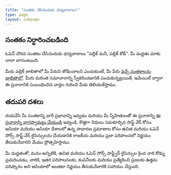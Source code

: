 ```yaml
---
title: "సంతకం చేసినందుకు ధన్యవాదాలు!"
type: page
layout: subpage
---
```


## సంతకం నిర్ధారించబడింది

ఓపెన్ చొరవ సంతకం చేసినందుకు ధన్యవాదాలు "పబ్లిక్ మనీ, పబ్లిక్ కోడ్". మీ మద్దతు మాకు చాలా బాగుంటుంది.

మీరు పబ్లిక్ జాబితాలో మీ పేరుని జోడించాలని ఎంచుకుంటే, మీ పేరు [వచ్చే సంతకాలను జాబితాలో](../all-signatures). మీరు మరింత సమాచారాన్ని స్వీకరించడానికి ఎంచుకున్నట్లయితే, ఇమెయిల్ ద్వారా ఈ ప్రచారానికి సంబంధించిన వార్తల గురించి మీకు తెలియజేస్తాము.

## తదుపరి దశలు

దయచేసి మీ సంతకాన్ని భారీ ప్రభావాన్ని ఇవ్వడం మరియు మీ స్నేహితులతో ఈ ప్రచారాన్ని [ఈ ప్రచారాన్ని భాగస్వామ్యం చేయండి](../../#spread) ఇవ్వండి. కొత్తగా నిధులు సమకూర్చిన సాఫ్ట్ వేర్ కోసం ఆసియా మరియు ఆసియా దేశాలలో ఉన్న సాధారణ ప్రమాణాల కోసం ఉచిత మరియు ఓపెన్ సోర్స్ సాఫ్ట్ వేర్ లైసెన్సులను చేయడానికి రాజకీయ మరియు ప్రజా పరిపాలనలో నిర్ణయం తీసుకునేవారిని మేము ప్రోత్సహిస్తాము.

మీ మద్దతుతో, మనం అన్నిటికి, ఉచిత మరియు ఓపెన్ సోర్స్ సాఫ్ట్వేర్ లైసెన్సుల క్రింద వారి కోడ్ను ప్రచురించడం, వారికి, ఇతర పరిపాలనలకు, కంపెనీలకు మరియు ప్రత్యేకించి ప్రజలకు ఉత్తమ పరిష్కారం అని ఆసియాలో అంతటా నిర్ణయం తీసుకునేవారికి సహాయం చేస్తుంది.